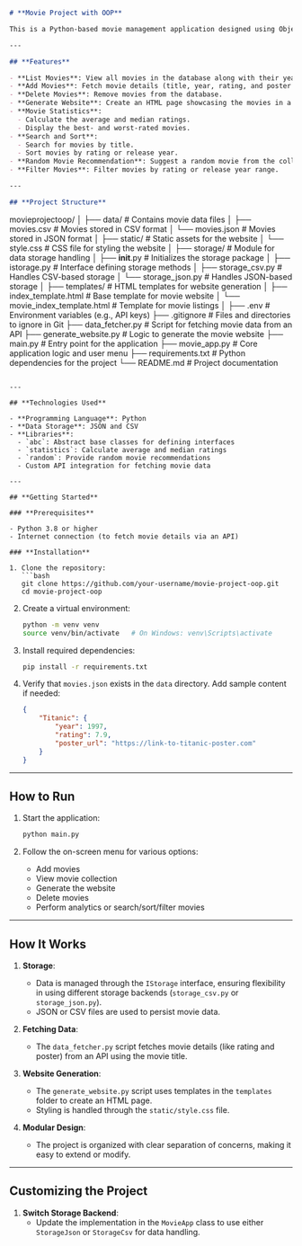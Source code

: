 
```markdown
# **Movie Project with OOP**

This is a Python-based movie management application designed using Object-Oriented Programming (OOP) principles. The project allows users to manage their movie database, perform various operations like adding, deleting, and filtering movies, and generate an HTML website to showcase the collection.

---

## **Features**

- **List Movies**: View all movies in the database along with their year and rating.
- **Add Movies**: Fetch movie details (title, year, rating, and poster URL) from an API and add them to the database.
- **Delete Movies**: Remove movies from the database.
- **Generate Website**: Create an HTML page showcasing the movies in a user-friendly format.
- **Movie Statistics**:
  - Calculate the average and median ratings.
  - Display the best- and worst-rated movies.
- **Search and Sort**:
  - Search for movies by title.
  - Sort movies by rating or release year.
- **Random Movie Recommendation**: Suggest a random movie from the collection.
- **Filter Movies**: Filter movies by rating or release year range.

---

## **Project Structure**

```
movieprojectoop/
│
├── data/                   # Contains movie data files
│   ├── movies.csv          # Movies stored in CSV format
│   └── movies.json         # Movies stored in JSON format
│
├── static/                 # Static assets for the website
│   └── style.css           # CSS file for styling the website
│
├── storage/                # Module for data storage handling
│   ├── __init__.py         # Initializes the storage package
│   ├── istorage.py         # Interface defining storage methods
│   ├── storage_csv.py      # Handles CSV-based storage
│   └── storage_json.py     # Handles JSON-based storage
│
├── templates/              # HTML templates for website generation
│   ├── index_template.html # Base template for movie website
│   └── movie_index_template.html  # Template for movie listings
│
├── .env                    # Environment variables (e.g., API keys)
├── .gitignore              # Files and directories to ignore in Git
├── data_fetcher.py         # Script for fetching movie data from an API
├── generate_website.py     # Logic to generate the movie website
├── main.py                 # Entry point for the application
├── movie_app.py            # Core application logic and user menu
├── requirements.txt        # Python dependencies for the project
└── README.md               # Project documentation
```

---

## **Technologies Used**

- **Programming Language**: Python
- **Data Storage**: JSON and CSV
- **Libraries**:
  - `abc`: Abstract base classes for defining interfaces
  - `statistics`: Calculate average and median ratings
  - `random`: Provide random movie recommendations
  - Custom API integration for fetching movie data

---

## **Getting Started**

### **Prerequisites**

- Python 3.8 or higher
- Internet connection (to fetch movie details via an API)

### **Installation**

1. Clone the repository:
   ```bash
   git clone https://github.com/your-username/movie-project-oop.git
   cd movie-project-oop
   ```

2. Create a virtual environment:
   ```bash
   python -m venv venv
   source venv/bin/activate   # On Windows: venv\Scripts\activate
   ```

3. Install required dependencies:
   ```bash
   pip install -r requirements.txt
   ```

4. Verify that `movies.json` exists in the `data` directory. Add sample content if needed:
   ```json
   {
       "Titanic": {
           "year": 1997,
           "rating": 7.9,
           "poster_url": "https://link-to-titanic-poster.com"
       }
   }
   ```

---

## **How to Run**

1. Start the application:
   ```bash
   python main.py
   ```

2. Follow the on-screen menu for various options:
   - Add movies
   - View movie collection
   - Generate the website
   - Delete movies
   - Perform analytics or search/sort/filter movies

---

## **How It Works**

1. **Storage**:
   - Data is managed through the `IStorage` interface, ensuring flexibility in using different storage backends (`storage_csv.py` or `storage_json.py`).
   - JSON or CSV files are used to persist movie data.

2. **Fetching Data**:
   - The `data_fetcher.py` script fetches movie details (like rating and poster) from an API using the movie title.

3. **Website Generation**:
   - The `generate_website.py` script uses templates in the `templates` folder to create an HTML page.
   - Styling is handled through the `static/style.css` file.

4. **Modular Design**:
   - The project is organized with clear separation of concerns, making it easy to extend or modify.

---

## **Customizing the Project**

1. **Switch Storage Backend**:
   - Update the implementation in the `MovieApp` class to use either `StorageJson` or `StorageCsv` for data handling.
